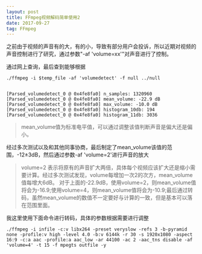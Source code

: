 ```yaml
---
layout: post
title: FFmpeg视频解码简单使用2
date: 2017-09-27
tag: FFmpeg
---
```


之前由于视频的声音有的大，有的小，导致有部分用户会投诉，所以近期对视频的声音控制进行了研究，通过参数"-af 'volume=xx'"对声音进行了控制。

通过网上查询，最后查到能够根据
```
./ffmpeg -i $temp_file -af 'volumedetect' -f null ../null


[Parsed_volumedetect_0 @ 0x4fe8fa0] n_samples: 1320960
[Parsed_volumedetect_0 @ 0x4fe8fa0] mean_volume: -22.9 dB
[Parsed_volumedetect_0 @ 0x4fe8fa0] max_volume: -10.0 dB
[Parsed_volumedetect_0 @ 0x4fe8fa0] histogram_10db: 194
[Parsed_volumedetect_0 @ 0x4fe8fa0] histogram_11db: 3036
```
> mean_volume值为标准电平值，可以通过调整该值判断声音是偏大还是偏小。

经过多次测试以及和其他同事协商，最后制定了mean_volume该值的范围，-12±3dB，然后通过参数-af 'volume=2'进行声音的放大

> volume=2 表示将原有的声音扩大两倍，具体每个视频应该扩大还是缩小需要计算。经过多次测试发现，volume每增加一次2的次方，mean_volume值每增大6dB。
  对于上面的-22.9dB，使用volume=2，则mean_volume值将会为-16.9;使用volume=4，则mean_volume值将会为-10.9;最后通过转码，虽然mean_volume的数值不一定要好与计算的一致，但是基本可以落在范围里面。


我这里使用下面命令进行转码，具体的参数根据需要进行调整

```
./ffmpeg -i infile -c:v libx264 -preset veryslow -refs 3 -b-pyramid none -profile:v high -level 4.0 -b:v 6144k -r 30 -s 1920x1080 -aspect 16:9 -c:a aac -profile:a aac_low -ar 44100 -ac 2 -aac_tns disable -af 'volume=4' -t 15 -f mpegts outfile -y

```